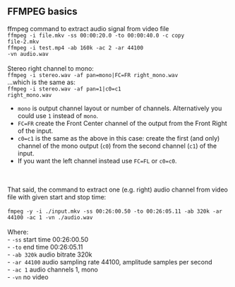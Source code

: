## FFMPEG basics
ffmpeg command to extract audio signal from video file</br>
<code>ffmpeg -i file.mkv -ss 00:00:20.0 -to 00:00:40.0 -c copy file-2.mkv</code></br>
<code>ffmpeg -i test.mp4 -ab 160k -ac 2 -ar 44100 -vn audio.wav</code></br>
</br>
Stereo right channel to mono:</br>
<code>ffmpeg -i stereo.wav -af pan=mono|FC=FR right_mono.wav</code></br>
...which is the same as:</br>
<code>ffmpeg -i stereo.wav -af pan=1|c0=c1 right_mono.wav</code></br>
 - <code>mono</code> is output channel layout or number of channels. Alternatively you could use <code>1</code> instead of <code>mono</code>.</br>
 - <code>FC=FR</code> create the Front Center channel of the output from the Front Right of the input.</br>
 - <code>c0=c1</code> is the same as the above in this case: create the first (and only) channel of the mono output (<code>c0</code>) from the second channel (<code>c1</code>) of the input.</br>
 - If you want the left channel instead use <code>FC=FL</code> or <code>c0=c0</code>.</br>
 </br>
 </br>
 That said, the command to extract one (e.g. right) audio channel from video file with given start and stop time:</br>
 </br>
<code>fmpeg -y -i ./input.mkv -ss 00:26:00.50 -to 00:26:05.11 -ab 320k -ar 44100 -ac 1 -vn ./audio.wav</code></br>
</br>
Where:</br>
  - <code>-ss</code> start time 00:26:00.50 </br>
  - <code>-to</code> end time 00:26:05.11 </br>
  - <code>-ab 320k</code> audio bitrate 320k</br>
  - <code>-ar 44100</code> audio sampling rate 44100, amplitude samples per second</br>
  - <code>-ac 1</code> audio channels 1, mono</br>
  - <code>-vn</code> no video</br>
   
<code></code></br>
</br>
</br>
</br>
